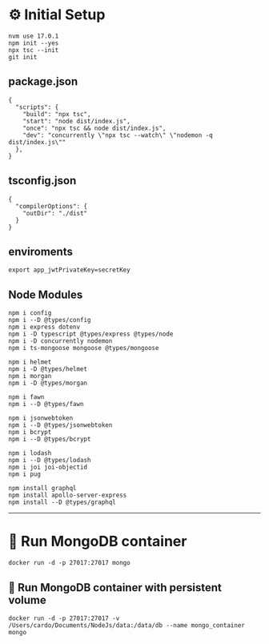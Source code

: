 # ⚙️ Initial Setup

```
nvm use 17.0.1
npm init --yes
npx tsc --init
git init
```

## package.json

```
{
  "scripts": {
    "build": "npx tsc",
    "start": "node dist/index.js",
    "once": "npx tsc && node dist/index.js",
    "dev": "concurrently \"npx tsc --watch\" \"nodemon -q dist/index.js\""
  },
}
```

## tsconfig.json

```
{
  "compilerOptions": {
    "outDir": "./dist"
  }
}
```

## enviroments

```
export app_jwtPrivateKey=secretKey
```

## Node Modules

```
npm i config
npm i --D @types/config
npm i express dotenv
npm i -D typescript @types/express @types/node
npm i -D concurrently nodemon
npm i ts-mongoose mongoose @types/mongoose

npm i helmet
npm i -D @types/helmet
npm i morgan
npm i -D @types/morgan

npm i fawn
npm i --D @types/fawn

npm i jsonwebtoken
npm i --D @types/jsonwebtoken
npm i bcrypt
npm i --D @types/bcrypt

npm i lodash
npm i --D @types/lodash
npm i joi joi-objectid
npm i pug

npm install graphql
npm install apollo-server-express
npm install --D @types/graphql
```

---

# 🚀 Run MongoDB container

```
docker run -d -p 27017:27017 mongo
```

## 🚀 Run MongoDB container with persistent volume

```
docker run -d -p 27017:27017 -v /Users/cardo/Documents/NodeJs/data:/data/db --name mongo_container mongo
```
